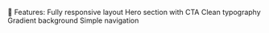 🌟 Features:
Fully responsive layout
Hero section with CTA
Clean typography
Gradient background
Simple navigation

